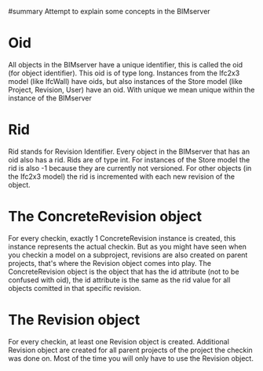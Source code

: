 #summary Attempt to explain some concepts in the BIMserver

# Oid

All objects in the BIMserver have a unique identifier, this is called the oid (for object identifier). This oid is of type long. Instances from the Ifc2x3 model (like IfcWall) have oids, but also instances of the Store model (like Project, Revision, User) have an oid. With unique we mean unique within the instance of the BIMserver

# Rid

Rid stands for Revision Identifier. Every object in the BIMserver that has an oid also has a rid. Rids are of type int. For instances of the Store model the rid is also -1 because they are currently not versioned. For other objects (in the Ifc2x3 model) the rid is incremented with each new revision of the object.

# The ConcreteRevision object

For every checkin, exactly 1 ConcreteRevision instance is created, this instance represents the actual checkin. But as you might have seen when you checkin a model on a subproject, revisions are also created on parent projects, that's where the Revision object comes into play. The ConcreteRevision object is the object that has the id attribute (not to be confused with oid), the id attribute is the same as the rid value for all objects comitted in that specific revision.

# The Revision object

For every checkin, at least one Revision object is created. Additional Revision object are created for all parent projects of the project the checkin was done on. Most of the time you will only have to use the Revision object.